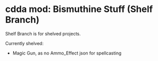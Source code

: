 # cdda mod: Bismuthine Stuff (Shelf Branch)

Shelf Branch is for shelved projects.

Currently shelved:
  - Magic Gun, as no Ammo_Effect json for spellcasting
